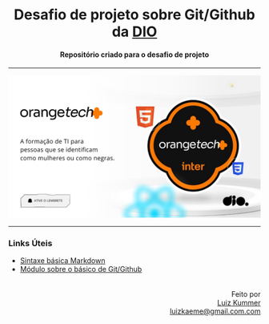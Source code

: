 <div align="center">

# Desafio de projeto sobre Git/Github da [DIO](https://web.dio.me/home)  
#### Repositório criado para o desafio de projeto

***


[![OrangeTech+!](/assets/images/orange.jpg "OrangeTech+, Aprenda sobre Back e Front-End do ZERO")](https://web.dio.me/track/81278323-8916-401b-8446-03118eaff280)


</div>

***

### Links Úteis

- [Sintaxe básica Markdown](https://www.markdownguide.org/basic-syntax/)  
- [Módulo sobre o básico de Git/Github](https://web.dio.me/course/introducao-ao-git-e-ao-github/learning/75b9fe49-6ed4-4480-83a7-7e37fc356aa9?back=/track/orange-tech&tab=undefined&moduleId=undefined)


<div align="right">


######

Feito por  
[Luiz Kummer](https://www.linkedin.com/in/luiz-kummer-45b1076a)  
<luizkaeme@gmail.com.com>

</div>

